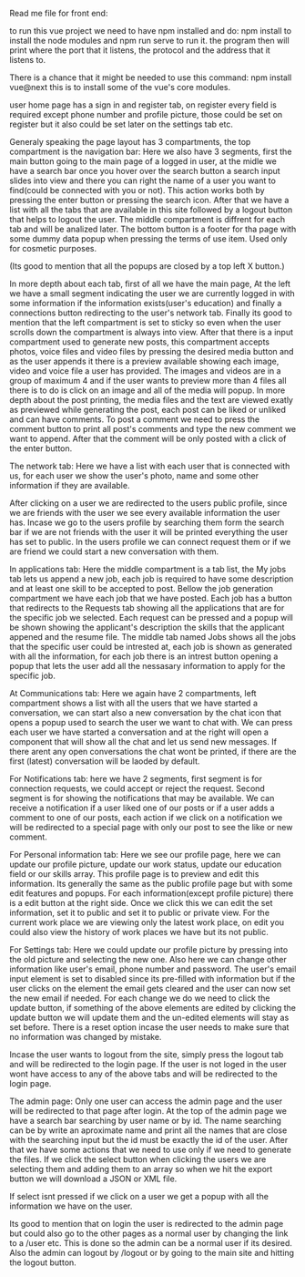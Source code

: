 Read me file for front end:

to run this vue project we need to have npm installed and do:
npm install to install the node modules and
npm run serve to run it.
the program then will print where the port that it listens, the protocol and the address that it listens to.

There is a chance that it might be needed to use this command:
npm install vue@next
this is to install some of the vue's core modules.

user home page has a sign in and register tab, on register every field is required except phone number and profile picture, those could be set on register but it also could be set later on the settings tab etc.

Generaly speaking the page layout has 3 compartments, 
the top compartment is the navigation bar:
Here we also have 3 segments, first the main button going to the main page of a logged in user, at the midle we have a search bar once you hover over the search button a search input slides into view and there you can right the name of a user you want to find(could be connected with you or not). This action works both by pressing the enter button or pressing the search icon. After that we have a list with all the tabs that are available in this site followed by a logout button that helps to logout the user.
The middle compartment is diffrent for each tab and will be analized later.
The bottom button is a footer for tha page with some dummy data popup when pressing the terms of use item. Used only for cosmetic purposes.

(Its good to mention that all the popups are closed by a top left X button.)


In more depth about each tab,
first of all we have the main page, 
At the left we have a small segment indicating the user we are currently logged in with some information if the information exists(user's education) and finally a connections button redirecting to the user's network tab. Finally its good to mention that the left compartment is set to sticky so even when the user scrolls down the compartment is always into view.
After that there is a input compartment used to generate new posts, this compartment accepts photos, voice files and video files by pressing the desired media button and as the user appends it there is a preview available showing each image, video and voice file a user has provided. The images and videos are in a group of maximum 4 and if the user wants to preview more than 4 files all there is to do is click on an image and all of the media will popup.
In more depth about the post printing, the media files and the text are viewed exatly as previewed while generating the post, each post can be liked or unliked and can have comments. To post a comment we need to press the comment button to print all post's comments and type the new comment we want to append. After that the comment will be only posted with a click of the enter button.


The network tab:
Here we have a list with each user that is connected with us, for each user we show the user's photo, name and some other information if they are available.

After clicking on a user we are redirected to the users public profile, since we are friends with the user we see every available information the user has.
Incase we go to the users profile by searching them form the search bar if we are not friends with the user it will be printed everything the user has set to public.
In the users profile we can connect request them or if we are friend we could start a new conversation with them.

In applications tab:
Here the middle compartment is a tab list, the My jobs tab lets us append a new job, each job is required to have some description and at least one skill to be accepted to post.
Bellow the job generation compartment we have each job that we have posted. Each job has a button that redirects to the Requests tab showing all the applications that are for the specific job we selected. Each request can be pressed and a popup will be shown showing the applicant's description the skills that the applicant appened and the resume file.
The middle tab named Jobs shows all the jobs that the specific user could be intrested at, each job is shown as generated with all the information, for each job there is an intrest button opening a popup that lets the user add all the nessasary information to apply for the specific job.

At Communications tab:
Here we again have 2 compartments, left compartment shows a list with all the users that we have started a conversation, we can start also a new conversation by the chat icon that opens a popup used to search the user we want to chat with. We can press each user we have started a conversation and at the right will open a component that will show all the chat and let us send new messages. If there arent any open conversations the chat wont be printed, if there are the first (latest) conversation will be laoded by default.

For Notifications tab:
here we have 2 segments, first segment is for connection requests, we could accept or reject the request.
Second segment is for showing the notifications that may be available. We can receive a notification if a user liked one of our posts or if a user adds a comment to one of our posts, each action if we click on a notification we will be redirected to a special page with only our post to see the like or new comment.

For Personal information tab:
Here we see our profile page, here we can update our profile picture, update our work status, update our education field or our skills array.
This profile page is to preview and edit this information. Its generally the same as the public profile page but with some edit features and popups. 
For each information(except profile picture) there is a edit button at the right side. Once we click this we can edit the set information, set it to public and set it to public or private view.
For the current work place we are viewing only the latest work place, on edit you could also view the history of work places we have but its not public.

For Settings tab:
Here we could update our profile picture by pressing into the old picture and selecting the new one.
Also here we can change other information like user's email, phone number and password. 
The user's email input element is set to disabled since its pre-filled with information but if the user clicks on the element the email gets cleared and the user can now set the new email if needed.
For each change we do we need to click the update button, if something of the above elements are edited by clicking the update button we will update them and the un-edited elements will stay as set before.
There is a reset option incase the user needs to make sure that no information was changed by mistake.

Incase the user wants to logout from the site, simply press the logout tab and will be redirected to the login page.
If the user is not loged in the user wont have access to any of the above tabs and will be redirected to the login page.

The admin page:
Only one user can access the admin page and the user will be redirected to that page after login.
At the top of the admin page we have a search bar searching by user name or by id. The name searching can be by write an aproximate name and print all the names that are close with the searching input but the id must be exactly the id of the user.
After that we have some actions that we need to use only if we need to generate the files.
If we click the select button when clicking the users we are selecting them and adding them to an array so when we hit the export button we will download a JSON or XML file.

If select isnt pressed if we click on a user we get a popup with all the information we have on the user.

Its good to mention that on login the user is redirected to the admin page but could also go to the other pages as a normal user by changing the link to a /user etc. This is done so the admin can be a normal user if its desired. Also the admin can logout by /logout or by going to the main site and hitting the logout button.